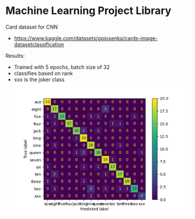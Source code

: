 # Machine Learning Project Library


Card dataset for CNN
- https://www.kaggle.com/datasets/gpiosenka/cards-image-datasetclassification

Results:
- Trained with 5 epochs, batch size of 32
- classifies based on rank
- xxx is the joker class
![Confusion Matrix](images/Cards_cm.png)
